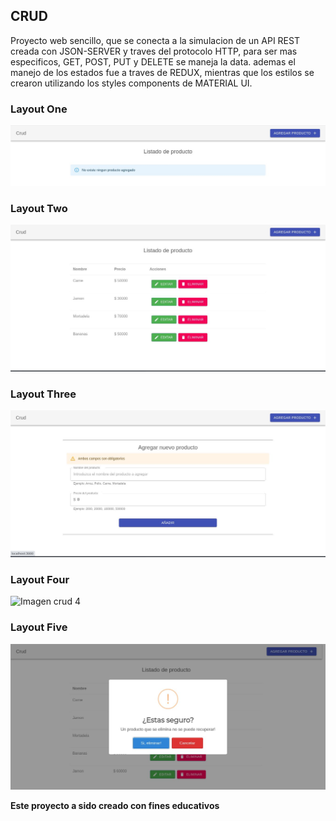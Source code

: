 ## CRUD 

Proyecto web sencillo, que se conecta a la simulacion de un API REST creada con JSON-SERVER y traves del protocolo HTTP, para ser mas especificos, GET, POST, PUT y DELETE se maneja la data. ademas el manejo de los estados fue a traves de REDUX, mientras que los estilos se crearon utilizando los styles components de MATERIAL UI.

### Layout One
![Imagen crud 1](https://github.com/Crusiris/Crud--Redux/blob/master/public/img/crudreduxa.jpg "Imagen a de la aplicacion")

### Layout Two
![Imagen crud 3](https://github.com/Crusiris/Crud--Redux/blob/master/public/img/crudredux1.jpg "Imagen a de la aplicacion")


### Layout Three
![Imagen crud 2](https://github.com/Crusiris/Crud--Redux/blob/master/public/img/crudredux2.jpg "Imagen a de la aplicacion") 

### Layout Four
![Imagen crud 4](https://github.com/Crusiris/Crud--Redux/blob/master/public/img/crudredux3.jpg.jpg "Imagen a de la aplicacion")


### Layout Five
![Imagen crud 4](https://github.com/Crusiris/Crud--Redux/blob/master/public/img/crudredux4.jpg "Imagen a de la aplicacion")

**Este proyecto a sido creado con fines educativos**